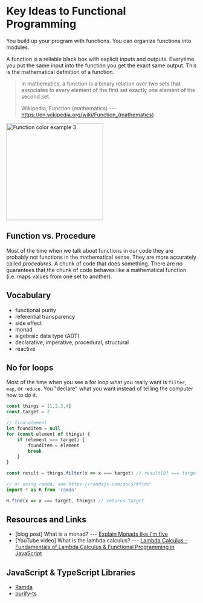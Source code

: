 # Key Ideas to Functional Programming

You build up your program with functions. You can organize functions into modules.

A function is a reliable black box with explicit inputs and outputs. Everytime you put the same input into the function you get the exact same output. This is the mathematical definition of a function.

> In mathematics, a function is a binary relation over two sets that associates to every element of the first set exactly one element of the second set.
>
> Wikipedia, Function (mathematics) --- https://en.wikipedia.org/wiki/Function_(mathematics)



<a title="Function_color_example_3.gif: Wvbailey.
The original uploader was Wvbailey at English Wikipedia. derivative work: Zerodamage / CC BY-SA (https://creativecommons.org/licenses/by-sa/3.0)" href="https://commons.wikimedia.org/wiki/File:Function_color_example_3.svg"><img width="256" alt="Function color example 3" src="https://upload.wikimedia.org/wikipedia/commons/thumb/d/df/Function_color_example_3.svg/256px-Function_color_example_3.svg.png"></a>


## Function vs. Procedure

Most of the time when we talk about functions in our code they are probably not functions in the mathematical sense. They are more accurately called *procedures*. A chunk of code that does something. There are no guarantees that the chunk of code behaves like a mathematical function (i.e. maps values from one set to another).

## Vocabulary

- functional purity
- referential transparency
- side effect
- monad
- algebraic data type (ADT)
- declarative, imperative, procedural, structural
- reactive

## No for loops

Most of the time when you see a for loop what you really want is `filter`, `map`, or `reduce`. You "declare" what you want instead of telling the computer how to do it.

```js
const things = [1,2,3,4]
const target = 2

// find element
let foundItem = null
for (const element of things) {
    if (element === target) {
        foundItem = element
        break
    }
}
```

```js
const result = things.filter(x => x === target) // result[0] === target

// or using ramda, see https://ramdajs.com/docs/#find
import * as R from 'ramda'

R.find(x => x === target, things) // returns target
```

## Resources and Links

- [blog post] What is a monad? --- [Explain Monads like I'm five](https://dev.to/theodesp/explain-monads-like-im-five)
- [YouTube video] What is the lambda calculus? --- [Lambda Calculus - Fundamentals of Lambda Calculus & Functional Programming in JavaScript](https://youtu.be/3VQ382QG-y4)

## JavaScript & TypeScript Libraries

- [Ramda](https://ramdajs.com/)
- [purify-ts](https://gigobyte.github.io/purify/)